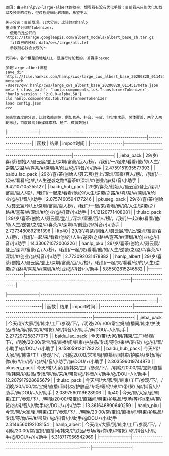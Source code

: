```
原因：由于hanlpv2-large-albert的效率，想看看有没有优化手段；目前看来只能优化加载以及预测的过程，但过程逻辑比较精简，希望不大

关于分词：目前发现，几大分词，比较倾向hanlp
重点看了分词的tokenizer，
  使用的是公开的https://storage.googleapis.com/albert_models/albert_base_zh.tar.gz
  fit自己的预料，data/cws/large/all.txt
  参数耐心找会发现的～
```

```
代码中，各个模型的地址ALL，是运行时加载的，关键字:exec
```

```
加载large-albert流程
save_dir https://file.hankcs.com/hanlp/cws/large_cws_albert_base_20200828_011451.zip
metapath /Users/qw/.hanlp/cws/large_cws_albert_base_20200828_011451/meta.json
meta {'class_path': 'hanlp.components.tok.TransformerTokenizer', 'hanlp_version': '2.0.0-alpha.50'}
cls hanlp.components.tok.TransformerTokenizer
load config.json
>>>
```

```
总感觉百度的分词，比较依赖词性，例如喜茶、抖音、带货，但实事求是，总体覆盖，两个人两轮标注，百度最高(新媒体素材、硬广、微博数据)
```



|----------------|----------------------------------------------------------------------------------------------------------------------------------|--------------------|
|      函数      |                                                               结果                                                               |        import时间        |
|----------------|----------------------------------------------------------------------------------------------------------------------------------|--------------------|
|   jieba_pack   |  29/岁/喜/茶/创始人/聂云宸/登上/深圳/富豪/百人/榜/，/我们/一/起来/看看/他/的/人生/逆袭/之路/#/喜茶/#/深圳/#/创业/@/抖音/小/助手  | 2.4759151935577393 |
| baidu_lac_pack |     29岁/喜/茶/创始人/聂云宸/登上/深圳/富豪/百人/榜/，/我们/一起来/看看/他/的/人生逆袭之路#喜茶#/深圳/#/创业/@/抖/音/小助手      |  9.42107105255127  |
| baidu_hub_pack |   29岁/喜茶/创始人/聂云宸/登上/深圳/富豪/百人/榜/，/我们/一起来/看看/他/的/人生/逆袭/之路/#/喜/茶/#/深圳/#/创业/@/抖/音/小助手   | 2.0757460594177246 |
|  pkuseg_pack   | 29/岁/喜/茶/创始人/聂云宸/登/上/深圳/富豪/百人榜/，/我们/一起/来/看看/他/的/人生/逆袭/之/路/#/喜茶/#/深圳/#/创业/@/抖音/小/助手  | 14.12120771408081  |
|  thulac_pack   | 29/岁/喜茶/创始人/聂云宸/登/上/深圳/富豪/百/人/榜/，/我们/一起/来/看看/他/的/人生/逆袭/之/路/#/喜茶/#/深圳/#/创业/@/抖音/小/助手 | 2.7273480892181396 |
|     ltp40      | 29/岁/喜茶/创始人/聂云宸/登/上/深圳/富豪/百人/榜/，/我们/一起/来/看看/他/的/人生/逆袭/之/路/#/喜茶/#/深圳/#/创业/@/抖音/小/助手  | 14.330671072006226 |
|   hanlp_pku    | 29/岁/喜茶/创始人/聂云宸/登上/深圳/富豪/百/人/榜/，/我们/一起/来/看看/他/的/人生/逆袭/之/路/#/喜茶/#/深圳/#/创业/@/抖音/小/助手  | 2.773092031478882  |
|  hanlp_albert  | 29/岁/喜茶/创始人/聂云宸/登上/深圳/富豪/百/人/榜/，/我们/一起/来/看看/他/的/人生/逆袭/之/路/#/喜茶/#/深圳/#/创业/@/抖音/小/助手  |  5.85502815246582  |
|----------------|----------------------------------------------------------------------------------------------------------------------------------|--------------------|



|----------------|---------------------------------------------------------------------------------------------------------------------------------------|--------------------|
|      函数      |                                                                  结果                                                                 |        import时间        |
|----------------|---------------------------------------------------------------------------------------------------------------------------------------|--------------------|
|   jieba_pack   |   今天/带/大家/到/韩束/工厂/参观/下/，/明晚/20/:/00/常宝妈/直播间/韩束/护肤品/专场/等/你/来/#/带货/ /@/抖音/小/助手/@/DOU/+/小/助手   | 2.277297258377075  |
| baidu_lac_pack |    今天/带/大家/到/韩束/工厂/参观/下/，/明晚/20:00/常宝/妈/直播/间/韩束/护肤品/专场/等你/来/#/带/货/ /@/抖/音/小助手/@/DOU/+/小助手   | 9.158059120178223  |
| baidu_hub_pack |    今天/带/大家/到/韩束/工厂/参观/下/，/明晚20:00/常宝/妈/直播/间/韩束/护肤品/专场/等/你/来/#/带/货/ /@/抖/音/小助手/@/DOU/+/小助手   | 2.303596019744873  |
|  pkuseg_pack   |     今天/带/大家/到/韩束/工厂/参观/下/，/明晚/20:00/常/宝妈/直播间/韩束/护肤品/专场/等/你/来/#/带货/@/抖音/小/助手/@/DOU+/小/助手     | 12.207917928695679 |
|  thulac_pack   | 今天/带/大/家/到/韩束/工厂/参观/下/，/明晚/20/:/00/常/宝妈/直播/间/韩束/护肤品/专场/等/你/来/#/带/货/ /@/抖音/小/助手/@/DOU/+/小/助手 | 2.0897560119628906 |
|     ltp40      |    今天/带/大家/到/韩束/工厂/参观/下/，/明晚/20:00/常宝妈/直播间/韩束/护肤品/专场/等/你/来/#/带/货/@/抖/音/小/助手/@/DOU/+/小/助手    | 13.361646890640259 |
|   hanlp_pku    |    今天/带/大家/到/韩束/工厂/参观/下/，/明晚/20:00/常/宝妈/直播/间/韩束/护肤品/专场/等/你/来/#/带货/ /@/抖音/小/助手/@DOU+/小/助手    | 2.3146560192108154 |
|  hanlp_albert  |    今天/带/大家/到/韩束/工厂/参观/下/，/明晚/20:00/常/宝妈/直播间/韩束/护肤品/专场/等/你/来/#带货/ /@/抖音/小/助手/@/DOU/+/小/助手    | 5.318717956542969  |
|----------------|---------------------------------------------------------------------------------------------------------------------------------------|--------------------|
